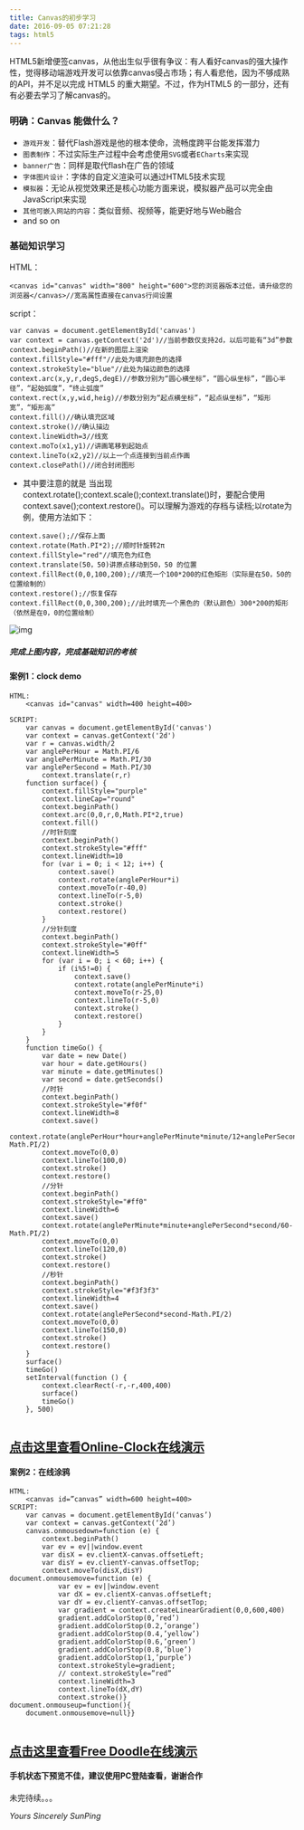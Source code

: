 ```yaml
---
title: Canvas的初步学习
date: 2016-09-05 07:21:28
tags: html5
---
```


HTML5新增便签canvas，从他出生似乎很有争议：有人看好canvas的强大操作性，觉得移动端游戏开发可以依靠canvas侵占市场；有人看悲他，因为不够成熟的API，并不足以完成 HTML5 的重大期望。不过，作为HTML5 的一部分，还有有必要去学习了解canvas的。

<!--more-->

### 明确：Canvas 能做什么？

- `游戏开发`：替代Flash游戏是他的根本使命，流畅度跨平台能发挥潜力
- `图表制作`：不过实际生产过程中会考虑使用`SVG`或者`ECharts`来实现
- `banner广告`：同样是取代flash在广告的领域
- `字体图片设计`：字体的自定义渲染可以通过HTML5技术实现
- `模拟器`：无论从视觉效果还是核心功能方面来说，模拟器产品可以完全由JavaScript来实现
- `其他可嵌入网站的内容`：类似音频、视频等，能更好地与Web融合
- and so on

### 基础知识学习

HTML：

```
<canvas id="canvas" width="800" height="600">您的浏览器版本过低，请升级您的浏览器</canvas>//宽高属性直接在canvas行间设置

```

script：

```
var canvas = document.getElementById('canvas')
var context = canvas.getContext('2d')//当前参数仅支持2d，以后可能有“3d”参数
context.beginPath()//在新的图层上渲染
context.fillStyle="#fff"//此处为填充颜色的选择
context.strokeStyle="blue"//此处为描边颜色的选择
context.arc(x,y,r,degS,degE)//参数分别为“圆心横坐标”，“圆心纵坐标”，“圆心半径”，“起始弧度”，“终止弧度”
context.rect(x,y,wid,heig)//参数分别为“起点横坐标”，“起点纵坐标”，“矩形宽”，“矩形高”
context.fill()//确认填充区域
context.stroke()//确认描边
context.lineWidth=3//线宽
context.moTo(x1,y1)//讲画笔移到起始点
context.lineTo(x2,y2)//以上一个点连接到当前点作画
context.closePath()//闭合封闭图形

```

- 其中要注意的就是 当出现 context.rotate();context.scale();context.translate()时，要配合使用context.save();context.restore()。可以理解为游戏的存档与读档;以rotate为例，使用方法如下：

```
context.save();//保存上面
context.rotate(Math.PI*2);//顺时针旋转2π
context.fillStyle="red"//填充色为红色
context.translate(50，50)讲原点移动到50，50 的位置
context.fillRect(0,0,100,200);//填充一个100*200的红色矩形（实际是在50，50的位置绘制的）
context.restore();//恢复保存
context.fillRect(0,0,300,200);//此时填充一个黑色的（默认颜色）300*200的矩形（依然是在0，0的位置绘制）

```

![img](http://7xjdah.com1.z0.glb.clouddn.com/pic2016051644.png)

##### 完成上图内容，完成基础知识的考核

#### 案例1：clock demo

```
HTML:
    <canvas id="canvas" width=400 height=400>

SCRIPT:
    var canvas = document.getElementById('canvas')
    var context = canvas.getContext('2d')
    var r = canvas.width/2
    var anglePerHour = Math.PI/6
    var anglePerMinute = Math.PI/30
    var anglePerSecond = Math.PI/30
        context.translate(r,r)
    function surface() {
        context.fillStyle="purple"
        context.lineCap="round"
        context.beginPath()
        context.arc(0,0,r,0,Math.PI*2,true)
        context.fill()
        //时针刻度
        context.beginPath()
        context.strokeStyle="#fff"
        context.lineWidth=10
        for (var i = 0; i < 12; i++) {
            context.save()
            context.rotate(anglePerHour*i)
            context.moveTo(r-40,0)
            context.lineTo(r-5,0)
            context.stroke()
            context.restore()
        }
        //分针刻度
        context.beginPath()
        context.strokeStyle="#0ff"
        context.lineWidth=5
        for (var i = 0; i < 60; i++) {
            if (i%5!=0) {
                context.save()
                context.rotate(anglePerMinute*i)
                context.moveTo(r-25,0)
                context.lineTo(r-5,0)
                context.stroke()
                context.restore()
            }
        }
    }
    function timeGo() {
        var date = new Date()
        var hour = date.getHours()
        var minute = date.getMinutes()
        var second = date.getSeconds()
        //时针
        context.beginPath()
        context.strokeStyle="#f0f"
        context.lineWidth=8
        context.save()
        context.rotate(anglePerHour*hour+anglePerMinute*minute/12+anglePerSecond*second/60/12-Math.PI/2)
        context.moveTo(0,0)
        context.lineTo(100,0)
        context.stroke()
        context.restore()
        //分针
        context.beginPath()
        context.strokeStyle="#ff0"
        context.lineWidth=6
        context.save()
        context.rotate(anglePerMinute*minute+anglePerSecond*second/60-Math.PI/2)
        context.moveTo(0,0)
        context.lineTo(120,0)
        context.stroke()
        context.restore()
        //秒针
        context.beginPath()
        context.strokeStyle="#f3f3f3"
        context.lineWidth=4
        context.save()
        context.rotate(anglePerSecond*second-Math.PI/2)
        context.moveTo(0,0)
        context.lineTo(150,0)
        context.stroke()
        context.restore()
    }
    surface()
    timeGo()
    setInterval(function () {
        context.clearRect(-r,-r,400,400)
        surface()
        timeGo()
    }, 500)


```

## [点击这里查看Online-Clock在线演示](http://crackerme.github.io/DemoForCanvas/)

#### 案例2：在线涂鸦

```
HTML:
    <canvas id=”canvas” width=600 height=400>
SCRIPT:
    var canvas = document.getElementById(‘canvas’)
    var context = canvas.getContext(‘2d’)
    canvas.onmousedown=function (e) {
        context.beginPath()
        var ev = ev||window.event
        var disX = ev.clientX-canvas.offsetLeft;
        var disY = ev.clientY-canvas.offsetTop;
        context.moveTo(disX,disY)
document.onmousemove=function (e) {
            var ev = ev||window.event
            var dX = ev.clientX-canvas.offsetLeft;
            var dY = ev.clientY-canvas.offsetTop;
            var gradient = context.createLinearGradient(0,0,600,400)
            gradient.addColorStop(0,’red’)
            gradient.addColorStop(0.2,’orange’)
            gradient.addColorStop(0.4,’yellow’)
            gradient.addColorStop(0.6,’green’)
            gradient.addColorStop(0.8,’blue’)
            gradient.addColorStop(1,’purple’)
            context.strokeStyle=gradient;
            // context.strokeStyle=”red”
            context.lineWidth=3
            context.lineTo(dX,dY)
            context.stroke()}
document.onmouseup=function(){
    document.onmousemove=null}}


```

## [点击这里查看Free Doodle在线演示](http://crackerme.github.io/DemoForCanvas/)

#### 手机状态下预览不佳，建议使用PC登陆查看，谢谢合作

未完待续。。。

*Yours Sincerely SunPing*
